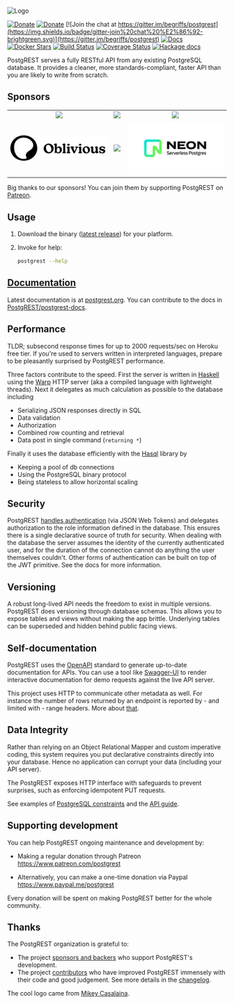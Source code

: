 ![Logo](static/bigger-logo.png "Logo")

[![Donate](https://img.shields.io/badge/Donate-Patreon-orange.svg?colorB=F96854)](https://www.patreon.com/postgrest)
[![Donate](https://img.shields.io/badge/Donate-PayPal-green.svg)](https://www.paypal.me/postgrest)
[![Join the chat at https://gitter.im/begriffs/postgrest](https://img.shields.io/badge/gitter-join%20chat%20%E2%86%92-brightgreen.svg)](https://gitter.im/begriffs/postgrest)
[![Docs](https://img.shields.io/badge/docs-latest-brightgreen.svg?style=flat)](http://postgrest.org)
[![Docker Stars](https://img.shields.io/docker/pulls/postgrest/postgrest.svg)](https://hub.docker.com/r/postgrest/postgrest/)
[![Build Status](https://github.com/postgrest/postgrest/actions/workflows/ci.yaml/badge.svg?branch=main)](https://github.com/PostgREST/postgrest/actions?query=branch%3Amain)
[![Coverage Status](https://img.shields.io/codecov/c/github/postgrest/postgrest/main)](https://app.codecov.io/gh/PostgREST/postgrest)
[![Hackage docs](https://img.shields.io/hackage/v/postgrest.svg?label=hackage)](http://hackage.haskell.org/package/postgrest)

PostgREST serves a fully RESTful API from any existing PostgreSQL
database. It provides a cleaner, more standards-compliant, faster
API than you are likely to write from scratch.

## Sponsors

<table>
  <tbody>
    <tr>
      <td align="center" valign="middle">
        <a href="https://www.cybertec-postgresql.com/en/?utm_source=postgrest.org&utm_medium=referral&utm_campaign=postgrest" target="_blank">
          <img width="296px" src="static/cybertec-new.png">
        </a>
      </td>
      <td align="center" valign="middle">
        <a href="https://www.2ndquadrant.com/en/?utm_campaign=External%20Websites&utm_source=PostgREST&utm_medium=Logo" target="_blank">
          <img width="296px" src="static/2ndquadrant.png">
        </a>
      </td>
      <td align="center" valign="middle">
        <a href="https://gnuhost.eu/?utm_source=sponsor&utm_campaign=postgrest" target="_blank">
          <img width="296px" src="static/gnuhost.png">
        </a>
      </td>
    </tr>
    <tr></tr>
    <tr>
      <td align="center" valign="middle">
        <a href="https://oblivious.ai/?utm_source=sponsor&utm_campaign=postgrest" target="_blank">
          <img width="296px" src="static/oblivious.jpg">
        </a>
      </td>
      <td align="center" valign="middle">
        <a href="https://supabase.io?utm_source=postgrest%20backers&utm_medium=open%20source%20partner&utm_campaign=postgrest%20backers%20github&utm_term=homepage" target="_blank">
          <img width="296px" src="static/supabase.png">
        </a>
      </td>
      <td align="center" valign="middle">
        <a href="https://neon.tech/?utm_source=sponsor&utm_campaign=postgrest" target="_blank">
          <img width="296px" src="static/neon.jpg">
        </a>
      </td>
    </tr>
  </tbody>
</table>

Big thanks to our sponsors! You can join them by supporting PostgREST on [Patreon](https://www.patreon.com/postgrest).

## Usage

1. Download the binary ([latest release](https://github.com/PostgREST/postgrest/releases/latest))
   for your platform.
2. Invoke for help:

    ```bash
    postgrest --help
    ```
## [Documentation](http://postgrest.org)

Latest documentation is at [postgrest.org](http://postgrest.org). You can contribute to the docs in [PostgREST/postgrest-docs](https://github.com/PostgREST/postgrest-docs).

## Performance

TLDR; subsecond response times for up to 2000 requests/sec on Heroku
free tier. If you're used to servers written in interpreted languages,
prepare to be pleasantly surprised by PostgREST performance.

Three factors contribute to the speed. First the server is written
in [Haskell](https://www.haskell.org/) using the
[Warp](http://www.yesodweb.com/blog/2011/03/preliminary-warp-cross-language-benchmarks)
HTTP server (aka a compiled language with lightweight threads).
Next it delegates as much calculation as possible to the database
including

* Serializing JSON responses directly in SQL
* Data validation
* Authorization
* Combined row counting and retrieval
* Data post in single command (`returning *`)

Finally it uses the database efficiently with the
[Hasql](https://nikita-volkov.github.io/hasql-benchmarks/) library
by

* Keeping a pool of db connections
* Using the PostgreSQL binary protocol
* Being stateless to allow horizontal scaling

## Security

PostgREST [handles
authentication](http://postgrest.org/en/stable/auth.html) (via JSON Web
Tokens) and delegates authorization to the role information defined in
the database. This ensures there is a single declarative source of truth
for security.  When dealing with the database the server assumes the
identity of the currently authenticated user, and for the duration of
the connection cannot do anything the user themselves couldn't. Other
forms of authentication can be built on top of the JWT primitive. See
the docs for more information.

## Versioning

A robust long-lived API needs the freedom to exist in multiple
versions. PostgREST does versioning through database schemas. This
allows you to expose tables and views without making the app brittle.
Underlying tables can be superseded and hidden behind public facing
views.

## Self-documentation

PostgREST uses the [OpenAPI](https://openapis.org/) standard to
generate up-to-date documentation for APIs. You can use a tool like
[Swagger-UI](https://github.com/swagger-api/swagger-ui) to render
interactive documentation for demo requests against the live API server.

This project uses HTTP to communicate other metadata as well.  For
instance the number of rows returned by an endpoint is reported by -
and limited with - range headers. More about
[that](http://begriffs.com/posts/2014-03-06-beyond-http-header-links.html).

## Data Integrity

Rather than relying on an Object Relational Mapper and custom
imperative coding, this system requires you put declarative constraints
directly into your database. Hence no application can corrupt your
data (including your API server).

The PostgREST exposes HTTP interface with safeguards to prevent
surprises, such as enforcing idempotent PUT requests.

See examples of [PostgreSQL
constraints](http://www.tutorialspoint.com/postgresql/postgresql_constraints.htm)
and the [API guide](http://postgrest.org/en/stable/api.html).

## Supporting development

You can help PostgREST ongoing maintenance and development by:

- Making a regular donation through Patreon https://www.patreon.com/postgrest

- Alternatively, you can make a one-time donation via Paypal https://www.paypal.me/postgrest

Every donation will be spent on making PostgREST better for the whole community.

## Thanks

The PostgREST organization is grateful to:

- The project [sponsors and backers](https://github.com/PostgREST/postgrest/blob/main/BACKERS.md) who support PostgREST's development.
- The project [contributors](https://github.com/PostgREST/postgrest/graphs/contributors) who have improved PostgREST immensely with their code
  and good judgement. See more details in the [changelog](https://github.com/PostgREST/postgrest/blob/main/CHANGELOG.md).

The cool logo came from [Mikey Casalaina](https://github.com/casalaina).
